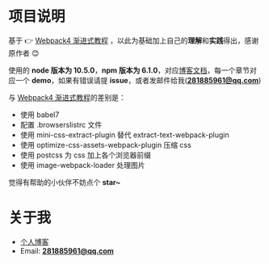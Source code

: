 # 项目说明

基于 👉 [Webpack4 渐进式教程](https://godbmw.com/passages/2018-07-29-webpack-demos-introduction/) ，以此为基础加上自己的**理解**和**实践**得出，感谢原作者 😊

使用的 **node 版本为 10.5.0**，**npm 版本为 6.1.0**，对应[博客文档](http://localhost:8080/blog/Vue/webpack4.html)，每一个章节对应一个 **demo**，如果有错误请提 **issue**，或者发邮件给我(**281885961@qq.com**)

与 [Webpack4 渐进式教程](https://godbmw.com/passages/2018-07-29-webpack-demos-introduction/)的差别是：

- 使用 babel7
- 配置 .browserslistrc 文件
- 使用 mini-css-extract-plugin 替代 extract-text-webpack-plugin
- 使用 optimize-css-assets-webpack-plugin 压缩 css
- 使用 postcss 为 css 加上各个浏览器前缀
- 使用 image-webpack-loader 处理图片

觉得有帮助的小伙伴不妨点个 **star~**

# 关于我

- [个人博客](https://itxiaohao.github.io/)
- Email: **281885961@qq.com**
